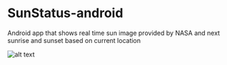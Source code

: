 # SunStatus-android
Android app that shows real time sun image provided by NASA and next sunrise and sunset based on current location

![alt text](https://i.imgur.com/3kr87We.jpg=800x450)
